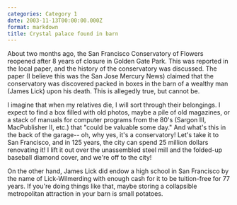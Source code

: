 ```yaml
---
categories: Category 1
date: 2003-11-13T00:00:00.000Z
format: markdown
title: Crystal palace found in barn
---
```


About two months ago, the San Francisco Conservatory of Flowers reopened after 8 years of closure in Golden Gate Park. This was reported in the local paper, and the history of the conservatory was discussed. The paper (I believe this was the San Jose Mercury News) claimed that the conservatory was discovered packed in boxes in the barn of a wealthy man (James Lick) upon his death. This is allegedly true, but cannot be.

I imagine that when my relatives die, I will sort through their belongings. I expect to find a box filled with old photos, maybe a pile of old magazines, or a stack of manuals for computer programs from the 80's (Sargon III, MacPublisher II, etc.) that "could be valuable some day." And what's this in the back of the garage-- oh, why yes, it's a conservatory! Let's take it to San Francisco, and in 125 years, the city can spend 25 million dollars renovating it! I lift it out over the unassembled steel mill and the folded-up baseball diamond cover, and we're off to the city!

On the other hand, James Lick did endow a high school in San Francisco by the name of Lick-Wilmerding with enough cash for it to be tuition-free for 77 years. If you're doing things like that, maybe storing a collapsible metropolitan attraction in your barn is small potatoes.

